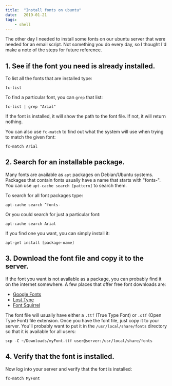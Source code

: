 ```yaml
---
title:  "Install fonts on ubuntu"
date:   2019-01-21
tags:
    - shell
---
```


The other day I needed to install some fonts on our ubuntu server that were needed for an email script. Not something you do every day, so I thought I'd make a note of the steps for future reference.

## 1. See if the font you need is already installed.

To list all the fonts that are installed type:

```
fc-list
```

To find a particular font, you can `grep` that list:

```
fc-list | grep "Arial"
```

If the font is installed, it will show the path to the font file. If not, it will return nothing.

You can also use `fc-match` to find out what the system will use when trying to match the given font:

```
fc-match Arial
```

## 2. Search for an installable package.

Many fonts are available as `apt` packages on Debian/Ubuntu systems. Packages that contain fonts usually have a name that starts with "fonts-". You can use `apt-cache search [pattern]` to search them.

To search for all font packages type:

```
apt-cache search ^fonts-
```

Or you could search for just a particular font:

```
apt-cache search Arial
```

If you find one you want, you can simply install it:

```
apt-get install [package-name]
```

## 3. Download the font file and copy it to the server.

If the font you want is not available as a package, you can probably find it on the internet somewhere. A few places that offer free font downloads are:

- [Google Fonts](https://fonts.google.com/)
- [Lost Type](http://www.losttype.com/)
- [Font Squirrel](https://www.fontsquirrel.com/)

The font file will usually have either a `.ttf` (True Type Font) or `.otf` (Open Type Font) file extension. Once you have the font file, just copy it to your server. You'll probably want to put it in the `/usr/local/share/fonts` directory so that it is available for all users:

```
scp -C ~/Downloads/myFont.ttf user@server:/usr/local/share/fonts
```

## 4. Verify that the font is installed.

Now log into your server and verify that the font is installed:

```
fc-match MyFont
```
